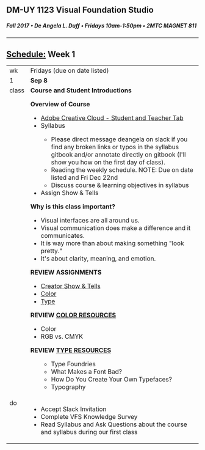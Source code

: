 ## DM-UY 1123 Visual Foundation Studio
##### Fall 2017 • De Angela L. Duff • Fridays 10am-1:50pm • 2MTC MAGNET 811

---
## [Schedule:](schedule_overview.md) Week 1


<table>
<tr>
<td>wk</td>
<td>Fridays (due on date listed)</td>
</tr>
<tr>
  <td valign="top">1</td>
  <td valign="top"><strong>Sep 8</strong></td>
</tr>
<tr>
<td valign="top">class</td>
<td valign="top">
<strong>Course and Student Introductions</strong><br>

<strong>Overview of Course</strong>
<ul>
<li><a href="https://creative.adobe.com/plans" target="_blank">Adobe Creative Cloud - Student and Teacher Tab</a></li>
<li> Syllabus</li>
<ul>
 <li>Please direct message deangela on slack if you find any broken links or typos in the syllabus gitbook and/or annotate directly on gitbook (I'll show you how on the first day of class).</li>
 <li>Reading the weekly schedule. NOTE: Due on date listed and Fri Dec 22nd</li>
 <li>Discuss course &amp; learning objectives in syllabus</li>
</ul>
<li>Assign Show &amp; Tells</li>
</ul>


<strong>Why is this class important?</strong>
<ul>
<li>Visual interfaces are all around us. </li>
<li>Visual communication does make a difference and it communicates.</li>
<li>It is way more than about making something "look pretty."</li>
<li>It's about clarity, meaning, and emotion.</li>

</ul>

</ul>
<strong>REVIEW ASSIGNMENTS</strong>
  <ul>  
  <li><a href="assigned_creator_show_and_tells.md">Creator Show &amp; Tells</a></li>
  <Li><a href="dm1123_color.md">Color</a></li>
  <li><a href="dm1123_typefaces.md">Type</a></li>
  </ul>

<strong>REVIEW <a href="dm1123_vfs_recommended_resources.md">COLOR RESOURCES</a></strong>
<ul>
  <li>Color</li>
  <li>RGB vs. CMYK</li>
 </ul>
 
 <strong>REVIEW <a href="dm1123_vfs_recommended_resources.md">TYPE RESOURCES</a></strong>
 <ul>
  <ul>
  <li>Type Foundries</li>
  <li>What Makes a Font Bad?</li>
  <li>How Do You Create Your Own Typefaces?</li>
    <li>Typography</li>
</ul>

  </ul>
  </td>
 
</tr>




<!-- do -->
<tr>
  <td valign="top">do</td>
  <td><ul>
  <li>Accept Slack Invitation</li>
  <li>Complete VFS Knowledge Survey</li>
  <li>Read Syllabus and Ask Questions about the course and syllabus during our first class</li>
  </ul>
</td>
</table>


